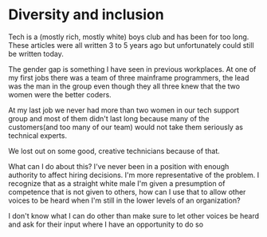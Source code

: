# Diversity and inclusion

Tech is a (mostly rich, mostly white) boys club and has been for too long. These articles were all written 3 to 5 years ago but unfortunately could still be written today.

The gender gap is something I have seen in previous workplaces. At one of my first jobs there was a team of three mainframe programmers, the lead was the man in the group even though they all three knew that the two women were the better coders.

At my last job we never had more than two women in our tech support group and most of them didn't last long because many of the customers(and too many of our team) would not take them seriously as technical experts.

We lost out on some good, creative technicians because of that.

What can I do about this? I've never been in a position with enough authority to affect hiring decisions. I'm more representative of the problem. I recognize that as a straight white male I'm given a presumption of competence that is not given to others, how can I use that to allow other voices to be heard when I'm still in the lower levels of an organization?

I don't know what I can do other than make sure to let other voices be heard and ask for their input where I have an opportunity to do so
